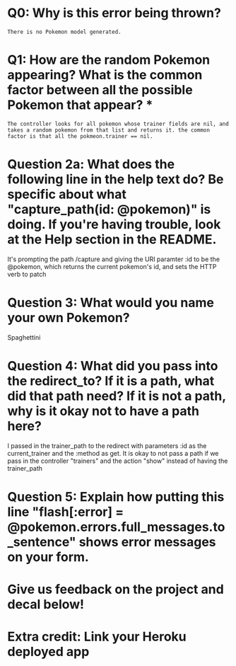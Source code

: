 # Q0: Why is this error being thrown?
    There is no Pokemon model generated.

# Q1: How are the random Pokemon appearing? What is the common factor between all the possible Pokemon that appear? *
    The controller looks for all pokemon whose trainer fields are nil, and takes a random pokemon from that list and returns it. the common factor is that all the pokmeon.trainer == nil.

# Question 2a: What does the following line in the help text do? Be specific about what "capture_path(id: @pokemon)" is doing. If you're having trouble, look at the Help section in the README.
  It's prompting the path /capture and giving the URI paramter :id to be the @pokemon, which returns the current pokemon's id, and sets the HTTP verb to patch

# Question 3: What would you name your own Pokemon?
  Spaghettini

# Question 4: What did you pass into the redirect_to? If it is a path, what did that path need? If it is not a path, why is it okay not to have a path here?
  I passed in the trainer_path to the redirect with parameters :id as the current_trainer and the :method as get. It is okay to not pass a path if we pass in the controller "trainers" and the action "show" instead of having the trainer_path


# Question 5: Explain how putting this line "flash[:error] = @pokemon.errors.full_messages.to_sentence" shows error messages on your form.

# Give us feedback on the project and decal below!

# Extra credit: Link your Heroku deployed app
